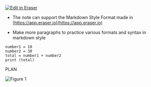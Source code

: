 [![Edit in Eraser](https://firebasestorage.googleapis.com/v0/b/second-petal-295822.appspot.com/o/images%2Fgithub%2FOpen%20in%20Eraser.svg?alt=media&token=968381c8-a7e7-472a-8ed6-4a6626da5501)](https://app.eraser.io/workspace/zCrfObKHtEZtBTlsJaWd)
- The note can support the Markdown Style Format made in [﻿https://app.eraser.io](https://app.eraser.io) 


- Make more paragraphs to practice various formats and syntax in markdown style


```
number1 = 10
number2 = 30
total = number1 + number2
print (total)
```
PLAN

![Figure 1](https://eraser.imgix.net/workspaces/zCrfObKHtEZtBTlsJaWd/Jfe01NJhp0ZYIHeXes2tDWetgo82/---figure---py-nS3sktiPbMd75ZimN4A.svg?ixlib=js-3.7.0 "Figure 1")




<!--- Eraser file: https://app.eraser.io/workspace/zCrfObKHtEZtBTlsJaWd --->